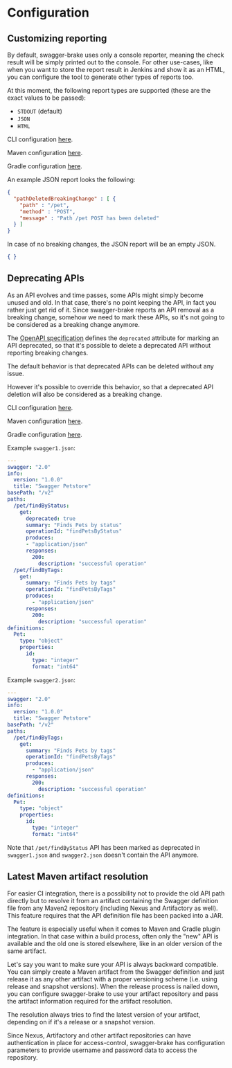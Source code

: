 # Configuration
## Customizing reporting

By default, swagger-brake uses only a console reporter, meaning the check result will be
simply printed out to the console. For other use-cases, like when you want to store the
report result in Jenkins and show it as an HTML, you can configure the tool to generate
other types of reports too.

At this moment, the following report types are supported (these are the exact values to be
passed):
* `STDOUT` (default)
* `JSON`
* `HTML`

CLI configuration [here](../cli/README.md#customizing-reporting).

Maven configuration [here](../maven/README.md#customizing-reporting).

Gradle configuration [here](../gradle/README.md#customizing-reporting).

An example JSON report looks the following:
```json
{
  "pathDeletedBreakingChange" : [ {
    "path" : "/pet",
    "method" : "POST",
    "message" : "Path /pet POST has been deleted"
  } ]
}
```
In case of no breaking changes, the JSON report will be an empty JSON.
```json
{ }
```

## Deprecating APIs
As an API evolves and time passes, some APIs might simply become unused and old.
In that case, there's no point keeping the API, in fact you rather just get rid of it.
Since swagger-brake reports an API removal as a breaking change, somehow we need to
mark these APIs, so it's not going to be considered as a breaking change anymore. 

The [OpenAPI specification](https://swagger.io/specification/#fixed-fields-8) 
defines the `deprecated` attribute for marking an API deprecated, 
so that it's possible to delete a deprecated API without reporting breaking changes.

The default behavior is that deprecated APIs can be deleted without any issue. 
 
However it's possible to override this behavior, so that a deprecated API deletion will also
be considered as a breaking change.

CLI configuration [here](../cli/README.md#deprecating-apis).

Maven configuration [here](../maven/README.md#deprecating-apis).

Gradle configuration [here](../gradle/README.md#deprecating-apis).

Example `swagger1.json`:
```yaml
---
swagger: "2.0"
info:
  version: "1.0.0"
  title: "Swagger Petstore"
basePath: "/v2"
paths:
  /pet/findByStatus:
    get:
      deprecated: true
      summary: "Finds Pets by status"
      operationId: "findPetsByStatus"
      produces:
      - "application/json"
      responses:
        200:
          description: "successful operation"
  /pet/findByTags:
    get:
      summary: "Finds Pets by tags"
      operationId: "findPetsByTags"
      produces:
        - "application/json"
      responses:
        200:
          description: "successful operation"
definitions:
  Pet:
    type: "object"
    properties:
      id:
        type: "integer"
        format: "int64"
```

Example `swagger2.json`:
```yaml
---
swagger: "2.0"
info:
  version: "1.0.0"
  title: "Swagger Petstore"
basePath: "/v2"
paths:
  /pet/findByTags:
    get:
      summary: "Finds Pets by tags"
      operationId: "findPetsByTags"
      produces:
        - "application/json"
      responses:
        200:
          description: "successful operation"
definitions:
  Pet:
    type: "object"
    properties:
      id:
        type: "integer"
        format: "int64"
```

Note that `/pet/findByStatus` API has been marked as deprecated in `swagger1.json` and `swagger2.json` doesn't contain
the API anymore.

## Latest Maven artifact resolution
For easier CI integration, there is a possibility not to provide the old API path directly 
but to resolve it from an artifact containing the Swagger definition file from any Maven2
repository (including Nexus and Artifactory as well). This feature requires that 
the API definition file has been packed into a JAR.

The feature is especially useful when it comes to Maven and Gradle plugin integration. In that case within a build 
process, often only the "new" API is available and the old one is stored elsewhere, like in an older version of
the same artifact.

Let's say you want to make sure your API is always backward compatible. You can simply create a Maven artifact from the
Swagger definition and just release it as any other artifact with a proper versioning scheme (i.e. using release 
and snapshot versions). When the release process is nailed down, you can configure swagger-brake to use your
artifact repository and pass the artifact information required for the artifact resolution.

The resolution always tries to find the latest version of your artifact, depending on if it's a release or a snapshot
version. 

Since Nexus, Artifactory and other artifact repositories can have authentication in place for access-control, 
swagger-brake has configuration parameters to provide username and password data to access the repository.  